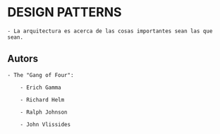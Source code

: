 
# DESIGN PATTERNS

    - La arquitectura es acerca de las cosas importantes sean las que sean.


## Autors

    - The "Gang of Four":

        - Erich Gamma

        - Richard Helm

        - Ralph Johnson

        - John Vlissides